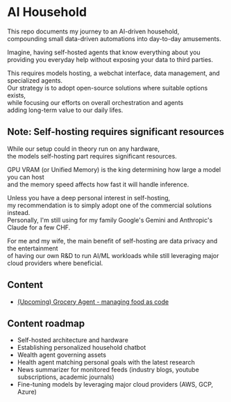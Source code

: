# AI Household
This repo documents my journey to an AI-driven household,<br> 
compounding small data-driven automations into day-to-day amusements.

Imagine, having self-hosted agents that know everything about you<br> 
providing you everyday help without exposing your data to third parties.

This requires models hosting, a webchat interface, data management, and specialized agents.<br> 
Our strategy is to adopt open-source solutions where suitable options exists, <br> 
while focusing our efforts on overall orchestration and agents<br> 
adding long-term value to our daily lifes.

## Note: Self-hosting requires significant resources

While our setup could in theory run on any hardware,<br>
the models self-hosting part requires significant resources.

GPU VRAM (or Unified Memory) is the king determining how large a model you can host<br>
and the memory speed affects how fast it will handle inference.

Unless you have a deep personal interest in self-hosting,<br>
my recommendation is to simply adopt one of the commercial solutions instead.<br>
Personally, I'm still using for my family Google's Gemini and Anthropic's Claude for a few CHF.  

For me and my wife, the main benefit of self-hosting are data privacy and the entertainment<br> 
of having our own R&D to run AI/ML workloads while still leveraging major cloud providers where beneficial.

## Content
- [(Upcoming) Grocery Agent - managing food as code](/grocery_agent)

## Content roadmap
- Self-hosted architecture and hardware
- Establishing personalized household chatbot
- Wealth agent governing assets
- Health agent matching personal goals with the latest research
- News summarizer for monitored feeds (industry blogs, youtube subscriptions, academic journals)
- Fine-tuning models by leveraging major cloud providers (AWS, GCP, Azure)
